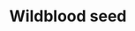 ---
layout: item
title: Wildblood seed
item-id: 5311
datatable: true
id: 5311
name: "Wildblood seed"
members: true
lowalch: 5
highalch: 8
examine: "A Wildblood hop seed - plant in a hops patch."
monsters:
  - id: 6604
    name: "Mammoth"
    members: true
    combat_level: 80
    wiki_url: "https://oldschool.runescape.wiki/w/Mammoth"
    drops:
      - quantity: "4"
        rarity: 0.003125
    image: "https://oldschool.runescape.wiki/images/thumb/a/a5/Mammoth.png/230px-Mammoth.png?956ac"
  - id: 8583
    name: "Hespori"
    members: true
    combat_level: 284
    wiki_url: "https://oldschool.runescape.wiki/w/Hespori"
    drops:
      - quantity: "10-20"
        rarity: 0.025
    image: "https://oldschool.runescape.wiki/images/thumb/e/ed/Hespori.png/150px-Hespori.png?cd901"
---